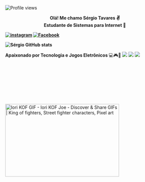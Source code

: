 ![Profile views](https://gpvc.arturio.dev/SergioTavaresJ)
 <div align='center'> <b>Olá! Me chamo Sérgio Tavares ✌️</div>
<div align='center'> Estudante de Sistemas para  Internet 🌱</div>

[![instagram](https://img.shields.io/badge/Instagram-E4405F?style=for-the-badge&logo=instagram&logoColor=white)](https://instagram.com/_serginhotavares_)
[![Facebook](https://img.shields.io/badge/Facebook-1877F2?style=for-the-badge&logo=facebook&logoColor=white)](https://facebook.com/serginho.tavares.9)

![Sérgio GitHub stats](https://github-readme-stats.vercel.app/api?username=SergioTavaresJ&show_icons=true&theme=tokyonight)

Apaixonado por Tecnologia e   Jogos Eletrônicos </b>💻🎮📱
![](https://img.shields.io/badge/Riot_Games-D32936?style=for-the-badge&logo=riot-games&logoColor=white)
![](https://img.shields.io/badge/Steam-000000?style=for-the-badge&logo=steam&logoColor=white)
![](https://img.shields.io/badge/Discord-7289DA?style=for-the-badge&logo=discord&logoColor=white)

<img src="https://i.pinimg.com/originals/2e/d7/1d/2ed71d1a85b6c0e20366a971fc984ed5.gif" jsaction="load:XAeZkd;" jsname="HiaYvf" class="n3VNCb KAlRDb" alt="Iori KOF GIF - Iori KOF Joe - Discover &amp; Share GIFs | King of fighters,  Street fighter characters, Pixel art" data-noaft="1" style="width: 360px; height: 230px; margin: 125.9px 0px;">





